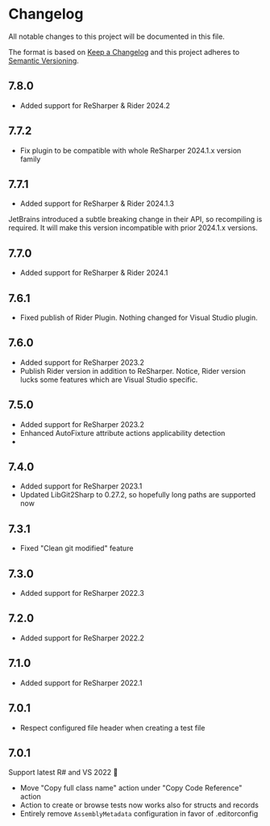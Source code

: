 # Changelog
All notable changes to this project will be documented in this file.

The format is based on [Keep a Changelog](http://keepachangelog.com/en/1.0.0/)
and this project adheres to [Semantic Versioning](http://semver.org/spec/v2.0.0.html).

## 7.8.0
- Added support for ReSharper & Rider 2024.2

## 7.7.2
- Fix plugin to be compatible with whole ReSharper 2024.1.x version family

## 7.7.1
- Added support for ReSharper & Rider 2024.1.3

JetBrains introduced a subtle breaking change in their API, so recompiling is required.
It will make this version incompatible with prior 2024.1.x versions.

## 7.7.0
- Added support for ReSharper & Rider 2024.1

## 7.6.1
- Fixed publish of Rider Plugin. Nothing changed for Visual Studio plugin.

## 7.6.0
- Added support for ReSharper 2023.2
- Publish Rider version in addition to ReSharper. Notice, Rider version lucks some features which are Visual Studio specific.

## 7.5.0
- Added support for ReSharper 2023.2
- Enhanced AutoFixture attribute actions applicability detection
-
## 7.4.0
- Added support for ReSharper 2023.1
- Updated LibGit2Sharp to 0.27.2, so hopefully long paths are supported now

## 7.3.1
- Fixed "Clean git modified" feature

## 7.3.0
- Added support for ReSharper 2022.3

## 7.2.0
- Added support for ReSharper 2022.2

## 7.1.0
- Added support for ReSharper 2022.1

## 7.0.1
- Respect configured file header when creating a test file

## 7.0.1
Support latest R# and VS 2022 🎉

- Move "Copy full class name" action under "Copy Code Reference" action
- Action to create or browse tests now works also for structs and records
- Entirely remove `AssemblyMetadata` configuration in favor of .editorconfig
